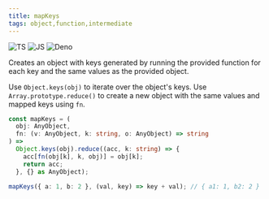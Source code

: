 ```yaml
---
title: mapKeys
tags: object,function,intermediate
---
```


![TS](https://img.shields.io/badge/supports-typescript-blue.svg?style=flat-square)
![JS](https://img.shields.io/badge/supports-javascript-yellow.svg?style=flat-square)
![Deno](https://img.shields.io/badge/supports-deno-green.svg?style=flat-square)

Creates an object with keys generated by running the provided function for each key and the same values as the provided object.

Use `Object.keys(obj)` to iterate over the object's keys.
Use `Array.prototype.reduce()` to create a new object with the same values and mapped keys using `fn`.

```ts
const mapKeys = (
  obj: AnyObject,
  fn: (v: AnyObject, k: string, o: AnyObject) => string
) =>
  Object.keys(obj).reduce((acc, k: string) => {
    acc[fn(obj[k], k, obj)] = obj[k];
    return acc;
  }, {} as AnyObject);
```

```ts
mapKeys({ a: 1, b: 2 }, (val, key) => key + val); // { a1: 1, b2: 2 }
```
